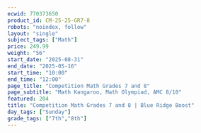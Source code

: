 ```yaml
---
ecwid: 770373650
product_id: CM-25-25-GR7-8
robots: "noindex, follow"
layout: "single"
subject_tags: ["Math"]
price: 249.99
weight: "56"
start_date: "2025-08-31"
end_date: "2025-05-16"
start_time: "10:00"
end_time: "12:00"
page_title: "Competition Math Grades 7 and 8"
page_subtitle: "Math Kangaroo, Math Olympiad, AMC 8/10"
featured: 204
title: "Competition Math Grades 7 and 8 | Blue Ridge Boost"
day_tags: ["Sunday"]
grade_tags: ["7th","8th"]
---
```

